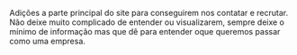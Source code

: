 Adições a parte principal do site para conseguirem nos contatar e recrutar. Não deixe muito complicado de entender ou visualizarem, sempre deixe o mínimo de informação mas que dê para entender oque queremos passar como uma empresa.
